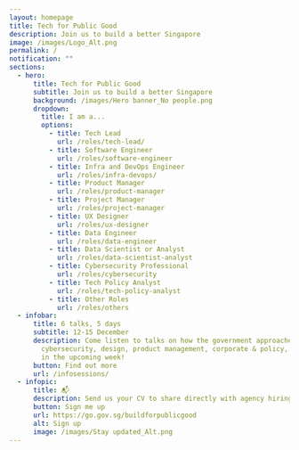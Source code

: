 ```yaml
---
layout: homepage
title: Tech for Public Good
description: Join us to build a better Singapore
image: /images/Logo_Alt.png
permalink: /
notification: ""
sections:
  - hero:
      title: Tech for Public Good
      subtitle: Join us to build a better Singapore
      background: /images/Hero banner_No people.png
      dropdown:
        title: I am a...
        options:
          - title: Tech Lead
            url: /roles/tech-lead/
          - title: Software Engineer
            url: /roles/software-engineer
          - title: Infra and DevOps Engineer
            url: /roles/infra-devops/
          - title: Product Manager
            url: /roles/product-manager
          - title: Project Manager
            url: /roles/project-manager
          - title: UX Designer
            url: /roles/ux-designer
          - title: Data Engineer
            url: /roles/data-engineer
          - title: Data Scientist or Analyst
            url: /roles/data-scientist-analyst
          - title: Cybersecurity Professional
            url: /roles/cybersecurity
          - title: Tech Policy Analyst
            url: /roles/tech-policy-analyst
          - title: Other Roles
            url: /roles/others
  - infobar:
      title: 6 talks, 5 days
      subtitle: 12-15 December
      description: Come listen to talks on how the government approaches engineering,
        cybersecurity, design, product management, corporate & policy, and data
        in the upcoming week!
      button: Find out more
      url: /infosessions/
  - infopic:
      title: 📬
      description: Send us your CV to share directly with agency hiring managers.
      button: Sign me up
      url: https://go.gov.sg/buildforpublicgood
      alt: Sign up
      image: /images/Stay updated_Alt.png
---
```

